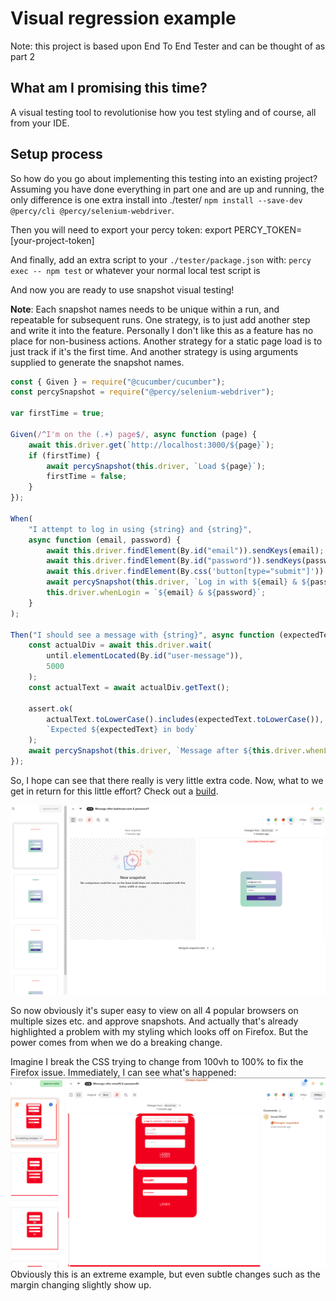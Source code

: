 # Visual regression example

Note: this project is based upon End To End Tester and can be thought of as part
2

## What am I promising this time?

A visual testing tool to revolutionise how you test styling and of course, all
from your IDE.

## Setup process

So how do you go about implementing this testing into an existing project?
Assuming you have done everything in part one and are up and running, the only
difference is one extra install into ./tester/
`npm install --save-dev @percy/cli @percy/selenium-webdriver`.

Then you will need to export your percy token: export
PERCY_TOKEN=[your-project-token]

And finally, add an extra script to your `./tester/package.json` with:
`percy exec -- npm test` or whatever your normal local test script is

And now you are ready to use snapshot visual testing!

**Note**: Each snapshot names needs to be unique within a run, and repeatable
for subsequent runs. One strategy, is to just add another step and write it into
the feature. Personally I don't like this as a feature has no place for
non-business actions. Another strategy for a static page load is to just track
if it's the first time. And another strategy is using arguments supplied to
generate the snapshot names.

```js
const { Given } = require("@cucumber/cucumber");
const percySnapshot = require("@percy/selenium-webdriver");

var firstTime = true;

Given(/^I'm on the (.+) page$/, async function (page) {
    await this.driver.get(`http://localhost:3000/${page}`);
    if (firstTime) {
        await percySnapshot(this.driver, `Load ${page}`);
        firstTime = false;
    }
});

When(
    "I attempt to log in using {string} and {string}",
    async function (email, password) {
        await this.driver.findElement(By.id("email")).sendKeys(email);
        await this.driver.findElement(By.id("password")).sendKeys(password);
        await this.driver.findElement(By.css('button[type="submit"]')).click();
        await percySnapshot(this.driver, `Log in with ${email} & ${password}`);
        this.driver.whenLogin = `${email} & ${password}`;
    }
);

Then("I should see a message with {string}", async function (expectedText) {
    const actualDiv = await this.driver.wait(
        until.elementLocated(By.id("user-message")),
        5000
    );
    const actualText = await actualDiv.getText();

    assert.ok(
        actualText.toLowerCase().includes(expectedText.toLowerCase()),
        `Expected ${expectedText} in body`
    );
    await percySnapshot(this.driver, `Message after ${this.driver.whenLogin}`);
});
```

So, I hope can see that there really is very little extra code. Now, what to we
get in return for this little effort? Check out a
[build](https://percy.io/89988188/e2e-tester/builds/26847028).

![Percy run 1](readme_images/percy001.png)

So now obviously it's super easy to view on all 4 popular browsers on multiple
sizes etc. and approve snapshots. And actually that's already highlighted a
problem with my styling which looks off on Firefox. But the power comes from
when we do a breaking change.

Imagine I break the CSS trying to change from 100vh to 100% to fix the Firefox
issue. Immediately, I can see what's happened:
![Percy run 2](readme_images/percy002.png) Obviously this is an extreme example,
but even subtle changes such as the margin changing slightly show up.
